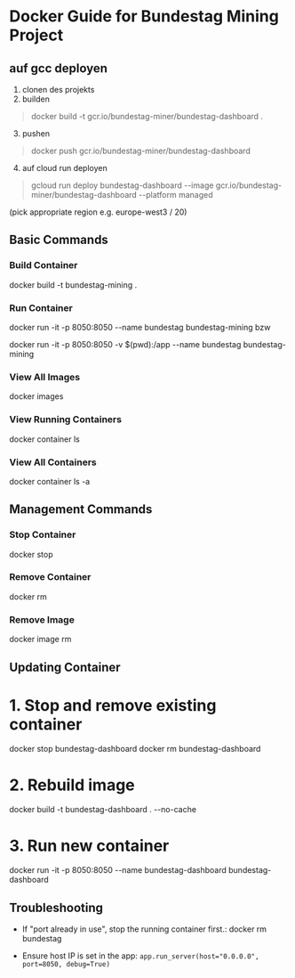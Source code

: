# Docker Guide for Bundestag Mining Project
## auf gcc deployen
1. clonen des projekts
2. builden
>  docker build -t gcr.io/bundestag-miner/bundestag-dashboard .

3. pushen
> docker push gcr.io/bundestag-miner/bundestag-dashboard

4. auf cloud run deployen
> gcloud run deploy bundestag-dashboard --image gcr.io/bundestag-miner/bundestag-dashboard --platform managed

(pick appropriate region e.g. europe-west3 / 20)

## Basic Commands

### Build Container
docker build -t bundestag-mining .

### Run Container
docker run -it -p 8050:8050 --name bundestag bundestag-mining bzw

docker run -it -p 8050:8050 -v $(pwd):/app --name bundestag bundestag-mining


### View All Images
docker images

### View Running Containers
docker container ls

### View All Containers
docker container ls -a

## Management Commands

### Stop Container
docker stop <Container ID>

### Remove Container
docker rm <Container ID>

### Remove Image
docker image rm <Image ID>

## Updating Container


# 1. Stop and remove existing container
docker stop bundestag-dashboard
docker rm bundestag-dashboard

# 2. Rebuild image
docker build -t bundestag-dashboard . --no-cache

# 3.  Run new container
docker run -it -p 8050:8050 --name bundestag-dashboard bundestag-dashboard


## Troubleshooting

- If "port already in use", stop the running container first.:
docker rm bundestag

- Ensure host IP is set in the app: `app.run_server(host="0.0.0.0", port=8050, debug=True)`